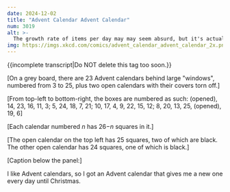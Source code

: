 ```yaml
---
date: 2024-12-02
title: "Advent Calendar Advent Calendar"
num: 3019
alt: >-
  The growth rate of items per day may may seem absurd, but it's actually much less than the acceleration in the 12 Days of Christmas song.
img: https://imgs.xkcd.com/comics/advent_calendar_advent_calendar_2x.png
---
```

{{incomplete transcript|Do NOT delete this tag too soon.}}

[On a grey board, there are 23 Advent calendars behind large "windows", numbered from 3 to 25, plus two open calendars with their covers torn off.]

[From top-left to bottom-right, the boxes are numbered as such: (opened), 14, 23, 16, 11, 3; 5, 24, 18, 7, 21; 10, 17, 4, 9, 22, 15, 12; 8, 20, 13, 25, (opened), 19, 6]

[Each calendar numbered *n* has 26−*n* squares in it.]

[The open calendar on the top left has 25 squares, two of which are black. The other open calendar has 24 squares, one of which is black.]

[Caption below the panel:]

I like Advent calendars, so I got an Advent calendar that gives me a new one every day until Christmas.